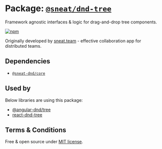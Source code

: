 # Package: [`@sneat/dnd-tree`](https://www.npmjs.com/package/@sneat/dnd-tree)

Framework agnostic interfaces & logic for drag-and-drop tree components.

[![npm](https://img.shields.io/npm/v/@sneat-dnd/tree.svg)](https://www.npmjs.com/package/@sneat-dnd/ree)

Originally developed by [sneat.team](https://sneat.team) - effective collaboration app for distributed teams.

## Dependencies

- [`@sneat-dnd/core`](https://github.com/sneat-team/sneat-dnd/tree/master/packages/dnd-core)

## Used by
Below libraries are using this package:

- [@angular-dnd/tree](https://github.com/angular-dnd/angular-dnd/tree/master/packages/tree)
- [react-dnd-tree](https://github.com/sneat-team/react-dnd-tree)

## Terms & Conditions
Free & open source under [MIT license](https://github.com/sneat-team/sneat-dnd/blob/master/LICENSE).
